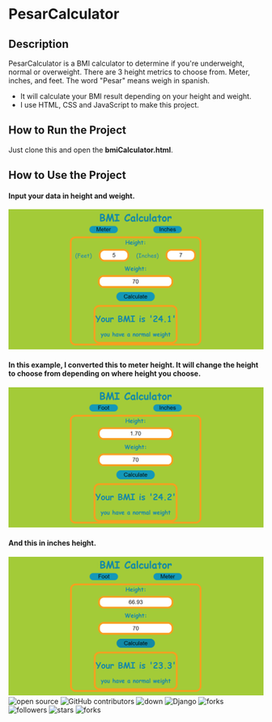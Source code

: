 # PesarCalculator

## Description
PesarCalculator is a BMI calculator to determine if you're underweight, normal or overweight. There are 3 height metrics to choose from. Meter, inches, and feet. The word "Pesar" means weigh in spanish.

- It will calculate your BMI result depending on your height and weight.
- I use HTML, CSS and JavaScript to make this project.

## How to Run the Project
Just clone this and open the **bmiCalculator.html**.

## How to Use the Project
#### Input your data in height and weight.
![none](screenshots/1.png?raw=true)
#### In this example, I converted this to meter height. It will change the height to choose from depending on where height you choose.
![none](screenshots/2.png?raw=true)
#### And this in inches height. 
![none](screenshots/3.png?raw=true)
![open source](https://img.shields.io/badge/Open%20Source-%F0%9F%92%9A-white)
![GitHub contributors](https://img.shields.io/github/contributors/Llanz-dev/PesarCalculator)
![down](https://img.shields.io/github/downloads/Llanz-dev/PesarCalculator/total)
![Django](https://img.shields.io/badge/django-4.1.1-brightgreen)
![forks](https://img.shields.io/github/last-commit/Llanz-dev/PesarCalculator)
![followers](https://img.shields.io/github/followers/Llanz-dev?style=social)
![stars](https://img.shields.io/github/stars/Llanz-dev?style=social)
![forks](https://img.shields.io/github/forks/Llanz-dev/PesarCalculator?style=social)
